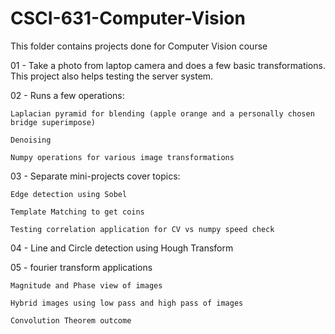 # CSCI-631-Computer-Vision
This folder contains projects done for Computer Vision course

01 - Take a photo from laptop camera and does a few basic transformations. This project also helps testing the server system.

02 - Runs a few operations:

	Laplacian pyramid for blending (apple orange and a personally chosen bridge superimpose)
 
	Denoising
 
	Numpy operations for various image transformations
	
03 - 	Separate mini-projects cover topics:

	Edge detection using Sobel
 
	Template Matching to get coins
 
	Testing correlation application for CV vs numpy speed check
	
04 - Line and Circle detection using Hough Transform

05 - fourier transform applications

	Magnitude and Phase view of images
 
	Hybrid images using low pass and high pass of images
 
	Convolution Theorem outcome	
	

